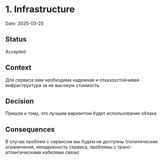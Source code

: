 # 1. Infrastructure

Date: 2025-03-25

## Status

Accepted

## Context

Для сервиса нам необходима надежная и отказоустойчивая инфраструктура за не высокую стоимость

## Decision

Пришли к тому, что лучшим вариантом будет использование облака

## Consequences

В случае проблем с сервисом мы будем не доступны (политические ограничения, ненадежность сервиса, проблемы с транс-атлантическими кабелями связи)     
